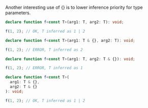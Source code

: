 Another interesting use of {} is to lower inference priority for type parameters.

```ts
declare function f<const T>(arg1: T, arg2: T): void;

f(1, 2); // OK, T inferred as 1 | 2

declare function f<const T>(arg1: T & {}, arg2: T): void;

f(1, 2); // ERROR, T inferred as 2

declare function f<const T>(arg1: T, arg2: T & {}): void;

f(1, 2); // ERROR, T inferred as 1

declare function f<const T>(
  arg1: T & {},
  arg2: T & {}
): void;

f(1, 2); // OK, T inferred as 1 | 2
```
